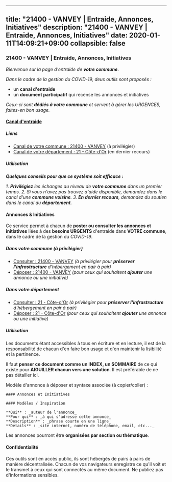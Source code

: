 
---
title: "21400 - VANVEY | Entraide, Annonces, Initiatives"
description: "21400 - VANVEY | Entraide, Annonces, Initiatives"
date: 2020-01-11T14:09:21+09:00
collapsible: false
---

### 21400 - VANVEY | Entraide, Annonces, Initiatives

_Bienvenue sur la page d'entraide de **votre commune**_.

_Dans le cadre de la gestion du COVID-19, deux outils sont proposés :_

- un **canal d'entraide**
- un **document participatif** qui recense les annonces et initiatives

_Ceux-ci sont **dédiés à votre commune** et servent à gérer les URGENCES, faites-en bon usage._

#### [Canal d'entraide](https://entraide.stopcoronavirus.tech/#/channel/21400_vanvey)

##### Liens

- [Canal de votre commune : 21400 	- VANVEY](https://entraide.stopcoronavirus.tech/#/channel/21400_vanvey) (à privilégier)
- [Canal de votre département : 21 	- Côte-d'Or](https://entraide.stopcoronavirus.tech/#/channel/21_cote-dor) (en dernier recours)

##### Utilisation

_**Quelques conseils pour que ce système soit efficace :**_

_1. **Privilégiez** les échanges au niveau de **votre commune** dans un premier temps._
_2. Si vous n'avez pas trouvez d'aide disponible, demandez dans le canal d'une **commune voisine**._
_3. **En dernier recours**, demandez du soutien dans le canal du **département**._

#### Annonces & Initiatives


Ce service permet à chacun de **poster ou consulter les annonces et initiatives** liées à des **besoins
URGENTS** d'entraide dans **VOTRE commune**, dans le cadre de la gestion du _COVID-19_.

##### Dans votre commune (à privilégier)

- [Consulter : 21400 	- VANVEY](https://docs.stopcoronavirus.tech/#/r/markdown/21400_vanvey/4XTTMDDVpgZZGcnyfz4Rk5w7HWSeNRoFc19wkWrMav3Qt3gb7) _(à privilégier pour **préserver l'infrastructure** d'hébergement en pair à pair)_
- [Déposer : 21400 	- VANVEY](https://docs.stopcoronavirus.tech/#/w/markdown/21400_vanvey/4XTTMDDVpgZZGcnyfz4Rk5w7HWSeNRoFc19wkWrMav3Qt3gb7-K3TgUmUYKfR1eWdq2aQszT5hgF1TwY56JVQ1fwmKyD1ANvpYuZ5gNP8oh7w3aFrg3ghcdxDyci22tP9XDT7WK3fyEvJTqkmxsHLfKRBYoCeC56F1QqWAe1jvdHqGytZoqZw88TKK) _(pour ceux qui souhaitent **ajouter** une annonce ou une initiative)_

##### Dans votre département

- [Consulter : 21 	- Côte-d'Or](https://docs.stopcoronavirus.tech/#/r/markdown/21_cote-dor/4XTTM8hZXtCmNtuAvUQu6QJqz9xmPQnUgNuMDYNfAgpgTJEnv) _(à privilégier pour **préserver l'infrastructure** d'hébergement en pair à pair)_
- [Déposer : 21 	- Côte-d'Or](https://docs.stopcoronavirus.tech/#/w/markdown/21_cote-dor/4XTTM8hZXtCmNtuAvUQu6QJqz9xmPQnUgNuMDYNfAgpgTJEnv-K3TgUAeCfvU7btKCTnFt82Ar1hy6SVpjko5mtz5cmP6TWwJrRZUwDdCuA26r5DKH7yPX8rEwihi6Q8mZanjKHPbdYhxDxUKDawWsAN5pqFheHA2F1nfLoQoMhZE5LiQfmbksDW42) _(pour ceux qui souhaitent **ajouter** une annonce ou une initiative)_


##### Utilisation

Les documents étant accessibles à tous en écriture et en lecture, il est de la
responsabilité de chacun d'en faire bon usage et d'en maintenir la lisibilité
et la pertinence.

Il faut **penser ce document comme un INDEX, un SOMMAIRE** de ce qui existe
pour **AIGUILLER chacun vers une solution**. Il est préférable de ne pas détailler ici.

Modèle d'annonce à déposer et syntaxe associée (à copier/coller) :

    #### Annonces et Initiatives

    #### Modèles / Inspiration

    **Qui** : _auteur de l'annonce_
    **Pour qui** : _à qui s'adresse cette annonce_
    **Description** : _phrase courte en une ligne_
    **Détails** : _site internet, numéro de téléphone, email, etc..._


Les annonces pourront être **organisées par section ou thématique**.

#### Confidentialité

Ces outils sont en accès public, ils sont hébergés de pairs à pairs de manière décentralisée.
Chacun de vos navigateurs enregistre ce qu'il voit et le transmet à ceux qui sont connectés au même document.
Ne publiez pas d'informations sensibles.
